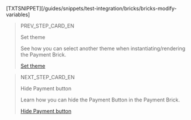 [TXTSNIPPET][/guides/snippets/test-integration/bricks/bricks-modify-variables]

> PREV_STEP_CARD_EN
>
> Set theme
>
> See how you can select another theme when instantiating/rendering the Payment Brick.
>
> [Set theme](/developers/en/docs/checkout-bricks/payment-brick/additional-customization/set-theme)

> NEXT_STEP_CARD_EN
>
> Hide Payment button
>
> Learn how you can hide the Payment Button in the Payment Brick.
>
> [Hide Payment button](/developers/en/docs/checkout-bricks/payment-brick/additional-customization/hide-payment-button)